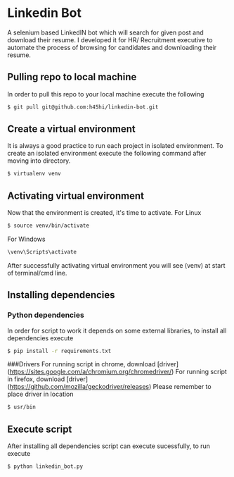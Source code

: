 # Linkedin Bot
A selenium based LinkedIN bot which will search for given post and download their resume. I developed it for HR/ Recruitment executive to automate the process of browsing for candidates and downloading their resume.

## Pulling repo to local machine
In order to pull this repo to your local machine execute the following

```bash
$ git pull git@github.com:h45hi/linkedin-bot.git
```

## Create a virtual environment
It is always a good practice to run each project in isolated environment. To create an isolated environment execute the following command after moving into directory.

```bash
$ virtualenv venv
```
## Activating virtual environment
Now that the environment is created, it's time to activate.
For Linux
```bash
$ source venv/bin/activate
```
For Windows
```bash
\venv\Scripts\activate
```
After successfully activating virtual environment you will see (venv) at start of terminal/cmd line.

## Installing dependencies
### Python dependencies
In order for script to work it depends on some external libraries, to install all dependencies execute

```bash
$ pip install -r requirements.txt
```
###Drivers
For running script in chrome, download [driver] (https://sites.google.com/a/chromium.org/chromedriver/)
For running script in firefox, download [driver] (https://github.com/mozilla/geckodriver/releases)
Please remember to place driver in location
```bash
$ usr/bin
```
## Execute script
After installing all dependencies script can execute sucessfully, to run execute

 ```bash
$ python linkedin_bot.py
```